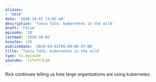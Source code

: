 ```yaml
---
aliases:
- '0010'
date: '2020-10-01 13:05:40'
description: 'Tanzu Talk: kubernetes in the wild'
draft: 'False'
episode: '10'
lastmod: '2020-10-02'
minutes: 120
publishdate: '2020-04-01T00:00:00-07:00'
title: 'Tanzu Talk: kubernetes in the wild'
type: tv-episode
youtube: -fzTnFYJLAA
---
```


Rick continues telling us how large organizations are using kubernetes.